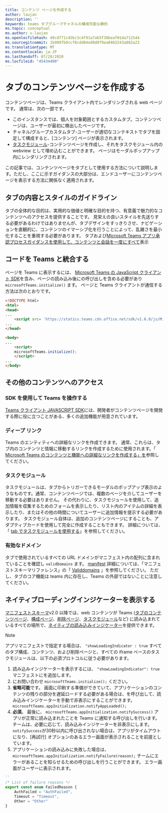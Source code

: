 ```yaml
---
title: コンテンツ ページを作成する
author: laujan
description: ''
keywords: teams タブグループチャネルの構成可能な静的
ms.topic: conceptual
ms.author: v-laujan
ms.openlocfilehash: 49cd771c45bc3c4f91a7ab5f38beaf01da712544
ms.sourcegitcommit: 1b909fb9ccf6cdd84ed0d8f9ea0463243a802a23
ms.translationtype: MT
ms.contentlocale: ja-JP
ms.lasthandoff: 07/28/2020
ms.locfileid: "45434490"
---
```

# <a name="create-a-content-page-for-your-tab"></a>タブのコンテンツページを作成する

コンテンツページは、Teams クライアント内でレンダリングされる web ページです。 通常は、次の一部です。

* このインスタンスでは、個人を対象範囲とするカスタムタブ。コンテンツページは、ユーザーが最初に検出したページです。
* チャネル/グループカスタムタブ-ユーザーが適切なコンテキストでタブを固定して構成すると、[コンテンツ] ページが表示されます。
* [タスクモジュール](~/task-modules-and-cards/what-are-task-modules.md)-コンテンツページを作成し、それをタスクモジュール内の webview として埋め込むことができます。 ページはモーダルポップアップ内にレンダリングされます。

この記事では、コンテンツページをタブとして使用する方法について説明します。ただし、ここに示すガイダンスの大部分は、エンドユーザーにコンテンツページを表示する方法に関係なく適用されます。

## <a name="tab-content-and-style-guidelines"></a>タブの内容とスタイルのガイドライン

タブの全体的な目的は、実用的な価値と明確な目的を持つ、有意義で魅力的なコンテンツへのアクセスを提供することです。 見栄えの良いスタイルを先送りする必要があるわけではありませんが、タブデザインをすっきりさせ、ナビゲーションを直観的に、コンテンツのイマーシブ化を行うことによって、乱雑さを最小化することを重視する必要があります。 タブおよび[Microsoft Teams アプリ承認プロセスガイダンス](~/concepts/deploy-and-publish/appsource/prepare/frequently-failed-cases.md)[を使用して、コンテンツと会話を一度にすべて](~/tabs/design/tabs.md)表示

## <a name="integrate-your-code-with-teams"></a>コードを Teams と統合する

ページを Teams に表示するには、 [Microsoft Teams の JavaScript クライアント SDK](/javascript/api/overview/msteams-client?view=msteams-client-js-latest)を含み、ページの読み込み後にの呼び出しを含める必要があり `microsoftTeams.initialize()` ます。 ページと Teams クライアントが通信する方法は次のとおりです。

```html
<!DOCTYPE html>
<html>
<head>
...
    <script src= 'https://statics.teams.cdn.office.net/sdk/v1.6.0/js/MicrosoftTeams.min.js'></script>
...
</head>

<body>
...
    <script>
    microsoftTeams.initialize();
    </script>
...
</body>
```

## <a name="accessing-additional-content"></a>その他のコンテンツへのアクセス

### <a name="using-the-sdk-to-interact-with-teams"></a>SDK を使用して Teams を操作する

[Teams クライアント JAVASCRIPT SDK](~/tabs/how-to/using-teams-client-sdk.md)には、開発者がコンテンツページを開発する際に役に立つことがある、多くの追加機能が用意されています。

### <a name="deep-links"></a>ディープ リンク

Teams のエンティティへの詳細なリンクを作成できます。 通常、これらは、タブ内のコンテンツと情報に移動するリンクを作成するために使用されます。「 [Microsoft Teams のコンテンツと機能への詳細なリンクを作成する」を](~/concepts/build-and-test/deep-links.md)参照してください。

### <a name="task-modules"></a>タスクモジュール

タスクモジュールは、タブからトリガーできるモーダルのポップアップ表示のようなものです。通常、コンテンツページでは、複数のページを介してユーザーを移動する必要はありません。 その代わりに、タスクモジュールを使用して、追加情報を収集するためのフォームを表示したり、リスト内のアイテムの詳細を表示したり、またはその他の時間についてユーザーに追加情報を提示する必要があります。 タスクモジュール自体は、追加のコンテンツページにすることも、アダプティブカードを使用して完全に作成することもできます。 詳細については、「 [tab でタスクモジュールを使用する](~/task-modules-and-cards/task-modules/task-modules-tabs.md)」を参照してください。

### <a name="valid-domains"></a>有効なドメイン

タブで使用されているすべての URL ドメインがマニフェスト内の配列に含まれていることを確認し `validDomains` ます。 [manifest](~/concepts/build-and-test/apps-package.md) 詳細については、「マニフェストスキーマリファレンス」の「 [Validdomains](~/resources/schema/manifest-schema.md#validdomains) 」を参照してください。 ただし、タブのコア機能は teams 内に存在し、Teams の外部ではないことに注意してください。

## <a name="show-a-native-loading-indicator"></a>ネイティブローディングインジケーターを表示する

[マニフェストスキーマ](../../../resources/schema/manifest-schema.md)v2.0 以降では、web コンテンツが Teams ([タブのコンテンツページ](#integrate-your-code-with-teams)、[構成ページ](configuration-page.md)、[削除ページ](removal-page.md)、[タスクモジュール](../../../task-modules-and-cards/task-modules/task-modules-tabs.md)など) に読み込まれているすべての場所で、[ネイティブの読み込みインジケーター](../../../resources/schema/manifest-schema.md#showloadingindicator)を提供できます。

> [!NOTE]
> アプリマニフェストで指定する場合は、 `"showLoadingIndicator : true` すべてのタブ構成、コンテンツ、および削除ページと、すべての iframe ベースのタスクモジュールは、以下の必須プロトコルに従う必要があります。

1. 読み込みインジケーターを表示するには、 `"showLoadingIndicator": true` マニフェストにを追加します。 
2. にお問い合わせ `microsoftTeams.initialize();` ください。
3. **省略可能**です。 画面に印刷する準備ができていて、アプリケーションのコンテンツの残りの部分を遅延ロードする必要がある場合は、を呼び出して、読み込みインジケーターを手動で非表示にすることができます。`microsoftTeams.appInitialization.notifyAppLoaded();`
4. **必須**。 最後に、 `microsoftTeams.appInitialization.notifySuccess()` アプリが正常に読み込まれたことを Teams に通知する呼び出しを行います。 チームは、必要に応じて、読み込みインジケーターを非表示にします。 `notifySuccess`が30秒以内に呼び出されない場合は、アプリがタイムアウトになり、[再試行] オプションのあるエラー画面が表示されることを前提としています。
5. アプリケーションの読み込みに失敗した場合は、 `microsoftTeams.appInitialization.notifyFailure(reason);` チームにエラーがあることを知らせるための呼び出しを行うことができます。 エラー画面がユーザーに表示されます。

```typescript
``
/* List of failure reasons */
export const enum FailedReason {
    AuthFailed = "AuthFailed",
    Timeout = "Timeout",
    Other = "Other"
}
```
>
